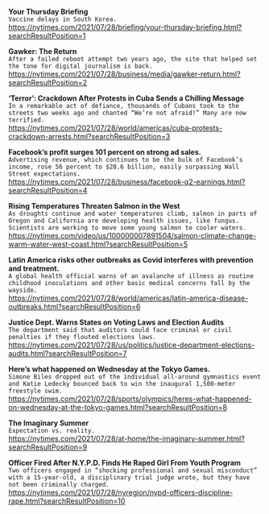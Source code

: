 **Your Thursday Briefing**\
`Vaccine delays in South Korea.`\
https://nytimes.com/2021/07/28/briefing/your-thursday-briefing.html?searchResultPosition=1

**Gawker: The Return**\
`After a failed reboot attempt two years ago, the site that helped set the tone for digital journalism is back.`\
https://nytimes.com/2021/07/28/business/media/gawker-return.html?searchResultPosition=2

**‘Terror’: Crackdown After Protests in Cuba Sends a Chilling Message**\
`In a remarkable act of defiance, thousands of Cubans took to the streets two weeks ago and chanted “We’re not afraid!” Many are now terrified.`\
https://nytimes.com/2021/07/28/world/americas/cuba-protests-crackdown-arrests.html?searchResultPosition=3

**Facebook’s profit surges 101 percent on strong ad sales.**\
`Advertising revenue, which continues to be the bulk of Facebook’s income, rose 56 percent to $28.6 billion, easily surpassing Wall Street expectations.`\
https://nytimes.com/2021/07/28/business/facebook-q2-earnings.html?searchResultPosition=4

**Rising Temperatures Threaten Salmon in the West**\
`As droughts continue and water temperatures climb, salmon in parts of Oregon and California are developing health issues, like fungus. Scientists are working to move some young salmon to cooler waters.`\
https://nytimes.com/video/us/100000007891504/salmon-climate-change-warm-water-west-coast.html?searchResultPosition=5

**Latin America risks other outbreaks as Covid interferes with prevention and treatment.**\
`A global health official warns of an avalanche of illness as routine childhood inoculations and other basic medical concerns fall by the wayside.`\
https://nytimes.com/2021/07/28/world/americas/latin-america-disease-outbreaks.html?searchResultPosition=6

**Justice Dept. Warns States on Voting Laws and Election Audits**\
`The department said that auditors could face criminal or civil penalties if they flouted elections laws.`\
https://nytimes.com/2021/07/28/us/politics/justice-department-elections-audits.html?searchResultPosition=7

**Here’s what happened on Wednesday at the Tokyo Games.**\
`Simone Biles dropped out of the individual all-around gymnastics event and Katie Ledecky bounced back to win the inaugural 1,500-meter freestyle swim.`\
https://nytimes.com/2021/07/28/sports/olympics/heres-what-happened-on-wednesday-at-the-tokyo-games.html?searchResultPosition=8

**The Imaginary Summer**\
`Expectation vs. reality.`\
https://nytimes.com/2021/07/28/at-home/the-imaginary-summer.html?searchResultPosition=9

**Officer Fired After N.Y.P.D. Finds He Raped Girl From Youth Program**\
`Two officers engaged in “shocking professional and sexual misconduct” with a 15-year-old, a disciplinary trial judge wrote, but they have not been criminally charged.`\
https://nytimes.com/2021/07/28/nyregion/nypd-officers-discipline-rape.html?searchResultPosition=10

